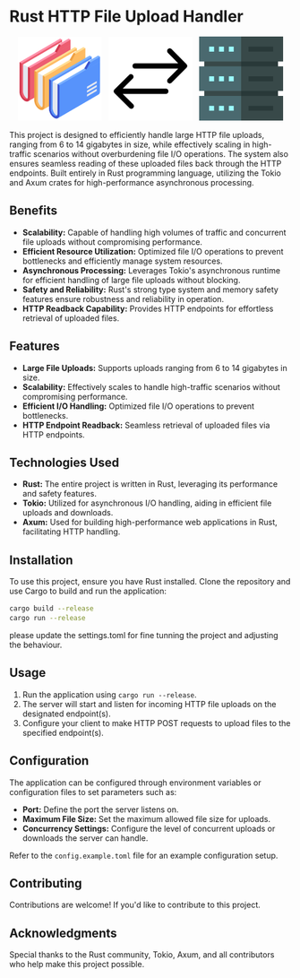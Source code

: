 
# Rust HTTP File Upload Handler

<!-- ![](./assest/image.png) -->
<p align="center">
<img src="./assest/image.png" width="150"/> 
&nbsp;
<img src="./assest/arrow.png" width="150"/> 
&nbsp;
<img src="./assest/data-server.png" width="150"/>
</p>

This project is designed to efficiently handle large HTTP file uploads, ranging from 6 to 14 gigabytes in size, while effectively scaling in high-traffic scenarios without overburdening file I/O operations. The system also ensures seamless reading of these uploaded files back through the HTTP endpoints. Built entirely in Rust programming language, utilizing the Tokio and Axum crates for high-performance asynchronous processing.

## Benefits

- **Scalability:** Capable of handling high volumes of traffic and concurrent file uploads without compromising performance.
- **Efficient Resource Utilization:** Optimized file I/O operations to prevent bottlenecks and efficiently manage system resources.
- **Asynchronous Processing:** Leverages Tokio's asynchronous runtime for efficient handling of large file uploads without blocking.
- **Safety and Reliability:** Rust's strong type system and memory safety features ensure robustness and reliability in operation.
- **HTTP Readback Capability:** Provides HTTP endpoints for effortless retrieval of uploaded files.

## Features

- **Large File Uploads:** Supports uploads ranging from 6 to 14 gigabytes in size.
- **Scalability:** Effectively scales to handle high-traffic scenarios without compromising performance.
- **Efficient I/O Handling:** Optimized file I/O operations to prevent bottlenecks.
- **HTTP Endpoint Readback:** Seamless retrieval of uploaded files via HTTP endpoints.

## Technologies Used

- **Rust:** The entire project is written in Rust, leveraging its performance and safety features.
- **Tokio:** Utilized for asynchronous I/O handling, aiding in efficient file uploads and downloads.
- **Axum:** Used for building high-performance web applications in Rust, facilitating HTTP handling.

## Installation

To use this project, ensure you have Rust installed. Clone the repository and use Cargo to build and run the application:

```bash
cargo build --release
cargo run --release
```
please update the settings.toml for fine tunning the project and adjusting the behaviour.

## Usage

1. Run the application using `cargo run --release`.
2. The server will start and listen for incoming HTTP file uploads on the designated endpoint(s).
3. Configure your client to make HTTP POST requests to upload files to the specified endpoint(s).

## Configuration

The application can be configured through environment variables or configuration files to set parameters such as:

- **Port:** Define the port the server listens on.
- **Maximum File Size:** Set the maximum allowed file size for uploads.
- **Concurrency Settings:** Configure the level of concurrent uploads or downloads the server can handle.

Refer to the `config.example.toml` file for an example configuration setup.

## Contributing

Contributions are welcome! If you'd like to contribute to this project.

## Acknowledgments

Special thanks to the Rust community, Tokio, Axum, and all contributors who help make this project possible.
